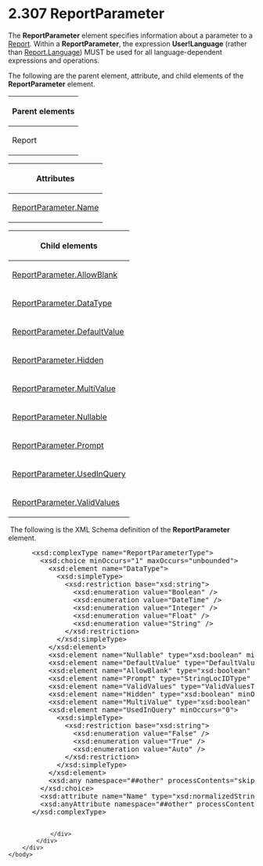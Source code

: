 <html dir="LTR" xmlns:mshelp="http://msdn.microsoft.com/mshelp" xmlns:ddue="http://ddue.schemas.microsoft.com/authoring/2003/5" xmlns:xlink="http://www.w3.org/1999/xlink" xmlns:tool="http://www.microsoft.com/tooltip">
    <head>
        <meta http-equiv="Content-Type" content="text/html; CHARSET=utf-8"></meta>
        <meta name="save" content="history"></meta>
        <title>2.307 ReportParameter</title>
        <xml>
            <mshelp:toctitle title="2.307 ReportParameter"></mshelp:toctitle>
            <mshelp:rltitle title="[MS-RDL]: ReportParameter"></mshelp:rltitle>
            <mshelp:keyword index="A" term="7c3f4c83-9172-48db-94c1-693295c5d623"></mshelp:keyword>
            <mshelp:attr name="DCSext.ContentType" value="open specification"></mshelp:attr>
            <mshelp:attr name="AssetID" value="7c3f4c83-9172-48db-94c1-693295c5d623"></mshelp:attr>
            <mshelp:attr name="TopicType" value="kbRef"></mshelp:attr>
            <mshelp:attr name="DCSext.Title" value="[MS-RDL]: ReportParameter" />
        </xml>
    </head>
    <body>
        <div id="header">
            <h1 class="heading">2.307 ReportParameter</h1>
        </div>
        <div id="mainSection">
            <div id="mainBody">
                <div id="allHistory" class="saveHistory"></div>
                <div id="sectionSection0" class="section" name="collapseableSection">
                    

<p>The <b>ReportParameter</b> element specifies information
about a parameter to a <a href="6bbaafec-020b-406c-b4e7-5e4318b616cb.htm">Report</a>.
Within a <b>ReportParameter</b>, the expression <b>User!Language</b> (rather
than <a href="fb9b0139-e164-4161-9fe5-ab1ae5c3730f.htm">Report.Language</a>)
MUST be used for all language-dependent expressions and operations.</p>

<p>The following are the parent element, attribute, and child
elements of the <b>ReportParameter</b> element.</p>

<table>
 <thead>
  <tr>
   <th>
   <p>Parent elements</p>
   </th>
  </tr>
 </thead>
 <tr>
  <td>
  <p>Report</p>
  </td>
 </tr>
</table>

<p> </p>

<table>
 <thead>
  <tr>
   <th>
   <p>Attributes</p>
   </th>
  </tr>
 </thead>
 <tr>
  <td>
  <p><a href="6c11aee9-b9f1-4daf-a74c-9b0a0429d4c5.htm">ReportParameter.Name</a></p>
  </td>
 </tr>
</table>

<p> </p>

<table>
 <thead>
  <tr>
   <th>
   <p>Child elements</p>
   </th>
  </tr>
 </thead>
 <tr>
  <td>
  <p><a href="2f407b6d-c89d-4943-a8d2-88bcab24a8eb.htm">ReportParameter.AllowBlank</a>
  </p>
  </td>
 </tr>
 <tr>
  <td>
  <p><a href="248a4828-635d-45ec-9f6b-c2f601ed1fa1.htm">ReportParameter.DataType</a>
  </p>
  </td>
 </tr>
 <tr>
  <td>
  <p><a href="8e66448d-9239-490c-8c81-5d4bce32e4d8.htm">ReportParameter.DefaultValue</a>
  </p>
  </td>
 </tr>
 <tr>
  <td>
  <p><a href="468aa240-4613-4897-80c9-cfa8aa4d26f0.htm">ReportParameter.Hidden</a>
  </p>
  </td>
 </tr>
 <tr>
  <td>
  <p><a href="c21237a1-8237-4538-a105-1f760242de1d.htm">ReportParameter.MultiValue</a>
  </p>
  </td>
 </tr>
 <tr>
  <td>
  <p><a href="aeb93aab-9673-4c7a-998a-1f6391d7accb.htm">ReportParameter.Nullable</a>
  </p>
  </td>
 </tr>
 <tr>
  <td>
  <p><a href="d75f59d9-f428-4464-a6c0-8978b0e025e2.htm">ReportParameter.Prompt</a>
  </p>
  </td>
 </tr>
 <tr>
  <td>
  <p><a href="a3c3c80d-dbb6-4bb3-b333-b9c2e5d3d860.htm">ReportParameter.UsedInQuery</a>
  </p>
  </td>
 </tr>
 <tr>
  <td>
  <p><a href="391604b0-2c0d-4f51-82ae-0c30e75345a4.htm">ReportParameter.ValidValues</a>
  </p>
  </td>
 </tr>
</table>

<p> The following is the XML Schema definition of the <b>ReportParameter</b>
element.</p>

<dl>
<dd>
<div><pre> &lt;xsd:complexType name=&quot;ReportParameterType&quot;&gt;
   &lt;xsd:choice minOccurs=&quot;1&quot; maxOccurs=&quot;unbounded&quot;&gt;
     &lt;xsd:element name=&quot;DataType&quot;&gt;
       &lt;xsd:simpleType&gt;
         &lt;xsd:restriction base=&quot;xsd:string&quot;&gt;
           &lt;xsd:enumeration value=&quot;Boolean&quot; /&gt;
           &lt;xsd:enumeration value=&quot;DateTime&quot; /&gt;
           &lt;xsd:enumeration value=&quot;Integer&quot; /&gt;
           &lt;xsd:enumeration value=&quot;Float&quot; /&gt;
           &lt;xsd:enumeration value=&quot;String&quot; /&gt;
         &lt;/xsd:restriction&gt;
       &lt;/xsd:simpleType&gt;
     &lt;/xsd:element&gt;
     &lt;xsd:element name=&quot;Nullable&quot; type=&quot;xsd:boolean&quot; minOccurs=&quot;0&quot; /&gt;
     &lt;xsd:element name=&quot;DefaultValue&quot; type=&quot;DefaultValueType&quot; minOccurs=&quot;0&quot; /&gt;
     &lt;xsd:element name=&quot;AllowBlank&quot; type=&quot;xsd:boolean&quot; minOccurs=&quot;0&quot; /&gt;
     &lt;xsd:element name=&quot;Prompt&quot; type=&quot;StringLocIDType&quot; minOccurs=&quot;0&quot; /&gt;
     &lt;xsd:element name=&quot;ValidValues&quot; type=&quot;ValidValuesType&quot; minOccurs=&quot;0&quot; /&gt;
     &lt;xsd:element name=&quot;Hidden&quot; type=&quot;xsd:boolean&quot; minOccurs=&quot;0&quot; /&gt;
     &lt;xsd:element name=&quot;MultiValue&quot; type=&quot;xsd:boolean&quot; minOccurs=&quot;0&quot; /&gt;
     &lt;xsd:element name=&quot;UsedInQuery&quot; minOccurs=&quot;0&quot;&gt;
       &lt;xsd:simpleType&gt;
         &lt;xsd:restriction base=&quot;xsd:string&quot;&gt;
           &lt;xsd:enumeration value=&quot;False&quot; /&gt;
           &lt;xsd:enumeration value=&quot;True&quot; /&gt;
           &lt;xsd:enumeration value=&quot;Auto&quot; /&gt;
         &lt;/xsd:restriction&gt;
       &lt;/xsd:simpleType&gt;
     &lt;/xsd:element&gt;
     &lt;xsd:any namespace=&quot;##other&quot; processContents=&quot;skip&quot; /&gt;
   &lt;/xsd:choice&gt;
   &lt;xsd:attribute name=&quot;Name&quot; type=&quot;xsd:normalizedString&quot; use=&quot;required&quot; /&gt;
   &lt;xsd:anyAttribute namespace=&quot;##other&quot; processContents=&quot;skip&quot; /&gt;
 &lt;/xsd:complexType&gt;
  
</pre></div>
</dd></dl>


                </div>
            </div>
        </div>
    </body>
</html>